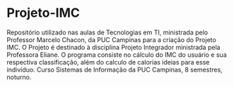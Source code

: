 # Projeto-IMC
Repositório utilizado nas aulas de Tecnologias em TI, ministrada pelo Professor Marcelo Chacon, da PUC Campinas para a criação do Projeto IMC.
O Projeto é destinado à disciplina Projeto Integrador ministrada pela Professora Eliane. O programa consiste no cálculo do IMC do usuário e sua respectiva classificação, além do calculo de calorias ideias para esse indivíduo.
Curso Sistemas de Informação da PUC Campinas, 8 semestres, noturno.
